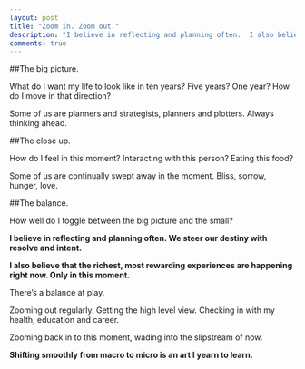 ```yaml
---
layout: post
title: "Zoom in. Zoom out."
description: "I believe in reflecting and planning often.  I also believe that the richest, most rewarding experiences are happening right now.  Only in this moment.  There’s a balance at play."
comments: true
---
```

##The big picture.

What do I want my life to look like in ten years?  Five years?  One year?  How do I move in that direction?

Some of us are planners and strategists, planners and plotters.  Always thinking ahead.

##The close up.

How do I feel in this moment? Interacting with this person? Eating this food?

Some of us are continually swept away in the moment.  Bliss, sorrow, hunger, love.

##The balance.

How well do I toggle between the big picture and the small?

**I believe in reflecting and planning often.  We steer our destiny with resolve and intent.**

**I also believe that the richest, most rewarding experiences are happening right now.  Only in this moment.**

There’s a balance at play.

Zooming out regularly.  Getting the high level view.  Checking in with my health, education and career.

Zooming back in to this moment, wading into the slipstream of now.

**Shifting smoothly from macro to micro is an art I yearn to learn.**

